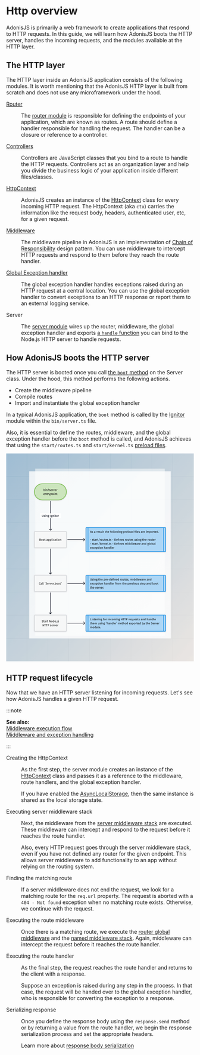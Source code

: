 # Http overview

AdonisJS is primarily a web framework to create applications that respond to HTTP requests. In this guide, we will learn how AdonisJS boots the HTTP server, handles the incoming requests, and the modules available at the HTTP layer.

## The HTTP layer
The HTTP layer inside an AdonisJS application consists of the following modules. It is worth mentioning that the AdonisJS HTTP layer is built from scratch and does not use any microframework under the hood.


<dl>

<dt>

[Router](../basics/routing.md)

</dt>

<dd>

The [router module](https://github.com/adonisjs/http-server/blob/main/src/router/main.ts) is responsible for defining the endpoints of your application, which are known as routes. A route should define a handler responsible for handling the request. The handler can be a closure or reference to a controller.

</dd>

<dt>

[Controllers](../basics/controllers.md)

</dt>

<dd>

Controllers are JavaScript classes that you bind to a route to handle the HTTP requests. Controllers act as an organization layer and help you divide the business logic of your application inside different files/classes.

</dd>

<dt>

[HttpContext](http_context.md)

</dt>


<dd>

AdonisJS creates an instance of the [HttpContext](https://github.com/adonisjs/http-server/blob/main/src/http_context/main.ts) class for every incoming HTTP request. The HttpContext (aka `ctx`) carries the information like the request body, headers, authenticated user, etc, for a given request.

</dd>

<dt>

[Middleware](../basics/middleware.md)

</dt>

<dd>

The middleware pipeline in AdonisJS is an implementation of [Chain of Responsibility](https://refactoring.guru/design-patterns/chain-of-responsibility) design pattern. You can use middleware to intercept HTTP requests and respond to them before they reach the route handler.

</dd>

<dt>

[Global Exception handler](../basics/exception_handling.md)

</dt>

<dd>

The global exception handler handles exceptions raised during an HTTP request at a central location. You can use the global exception handler to convert exceptions to an HTTP response or report them to an external logging service.

</dd>

<dt>

Server

</dt>

<dd>

The [server module](https://github.com/adonisjs/http-server/blob/main/src/server/main.ts) wires up the router, middleware, the global exception handler and exports [a `handle` function](https://github.com/adonisjs/http-server/blob/main/src/server/main.ts#L330) you can bind to the Node.js HTTP server to handle requests.

</dd>

</dl>

## How AdonisJS boots the HTTP server
The HTTP server is booted once you call [the `boot` method](https://github.com/adonisjs/http-server/blob/main/src/server/main.ts#L252) on the Server class. Under the hood, this method performs the following actions.

- Create the middleware pipeline
- Compile routes
- Import and instantiate the global exception handler

In a typical AdonisJS application, the `boot` method is called by the [Ignitor](https://github.com/adonisjs/core/blob/main/src/ignitor/http.ts) module within the `bin/server.ts` file.

Also, it is essential to define the routes, middleware, and the global exception handler before the `boot` method is called, and AdonisJS achieves that using the `start/routes.ts` and `start/kernel.ts` [preload files](rc_file#preloads).

![](server_boot_lifecycle.png)

## HTTP request lifecycle
Now that we have an HTTP server listening for incoming requests. Let's see how AdonisJS handles a given HTTP request.

:::note

**See also:**\
[Middleware execution flow](../basics/middleware.md#middleware-execution-flow)\
[Middleware and exception handling](../basics/middleware.md#middleware-and-exception-handling)

:::


<dl>

<dt> Creating the HttpContext </dt>


<dd>

As the first step, the server module creates an instance of the [HttpContext](http_context.md) class and passes it as a reference to the middleware, route handlers, and the global exception handler.

If you have enabled the [AsyncLocalStorage](async_local_storage.md#usage), then the same instance is 
shared as the local storage state.

</dd>

<dt> Executing server middleware stack </dt>

<dd>

Next, the middleware from the [server middleware stack](../basics/middleware.md#server-middleware-stack) are executed. These middleware can intercept and respond to the request before it reaches the route handler.

Also, every HTTP request goes through the server middleware stack, even if you have not defined any router for the given endpoint. This allows server middleware to add functionality to an app without relying on the routing system.

</dd>

<dt> Finding the matching route </dt>

<dd>

If a server middleware does not end the request, we look for a matching route for the `req.url` property. The request is aborted with a `404 - Not found` exception when no matching route exists. Otherwise, we continue with the request.

</dd>

<dt> Executing the route middleware </dt>

<dd>

Once there is a matching route, we execute the [router global middleware](../basics/middleware.md#router-middleware-stack) and the [named middleware stack](../basics/middleware.md#named-middleware-collection). Again, middleware can intercept the request before it reaches the route handler.

</dd>

<dt> Executing the route handler </dt>

<dd>

As the final step, the request reaches the route handler and returns to the client with a response.

Suppose an exception is raised during any step in the process. In that case, the request will be handed over to the global exception handler, who is responsible for converting the exception to a response.

</dd>

<dt> Serializing response </dt>

<dd>

Once you define the response body using the `response.send` method or by returning a value from the route handler, we begin the response serialization process and set the appropriate headers.

Learn more about [response body serialization](../basics/response.md#response-body-serialization)

</dd>

</dl>
